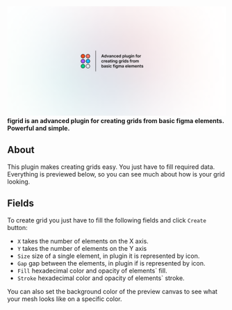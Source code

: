!['Cover Image'](cover.png)
**figrid is an advanced plugin for creating grids from basic figma elements. Powerful and simple.**

## About

This plugin makes creating grids easy. You just have to fill required data. Everything is previewed below, so you can see much about how is your grid looking.

## Fields

To create grid you just have to fill the following fields and click `Create` button:

- `X` takes the number of elements on the X axis.
- `Y` takes the number of elements on the Y axis
- `Size` size of a single element, in plugin it is represented by icon.
- `Gap` gap between the elements, in plugin if is represented by icon.
- `Fill` hexadecimal color and opacity of elements\` fill.
- `Stroke` hexadecimal color and opacity of elements\` stroke.

You can also set the background color of the preview canvas to see what your mesh looks like on a specific color.
